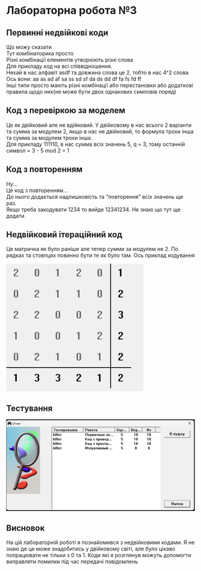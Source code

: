 # Лабораторна робота №3

## Первинні недвійкові коди

Що можу сказати  
Тут комбінаторика просто  
Різні комбінації елементів утворюють різні слова  
Для прикладу код на всі співвідношення.  
Нехай в нас алфавіт asdf та довжина слова це 2, тобто в нас 4^2 слова  
Ось вони: aa as ad af sa ss sd sf da ds dd df fa fs fd ff  
Інші типи просто мають різні комбінації або перестановки або додаткові правила щодо них(не може бути двох однакових симловів поряд)  

## Код з перевіркою за моделем

Це як двійковий але не вдійковий. У двійковому в нас всього 2 варіанти та сумма за модулем 2, якщо в нас не двійковий, то формула трохи інша та сумма за модулем трохи інша.  
Для прикладу 111110, в нас сумма всіх значень 5, q = 3, тому останній символ = 3 - 5 mod 2 = 1

## Код з повторенням

Ну...  
Це код з повторенням...  
До нього додається надлишковість та "повторення" всіх значень ще раз.  
Якщо треба закодувати 1234 то вийде 12341234. Не знаю що тут ще додати

## Недвійковий ітераційний код

Це матричка як було раніше але тепер сумми за модулем не 2. По рядках та стовпцях повинно бути те як було там. Ось приклад кодування

![code](assets/code.png)

## Тестування

![test](assets/result.png)

## Висновок

На цій лабораторній роботі я познайомився з недвійковими кодами. Я не знаю де це може знадобитись у двійковому світі, але було цікаво попрацювати не тільки з 0 та 1. Коди які я розглянув можуть допомогти виправляти помилки під час передачі повідомлень
